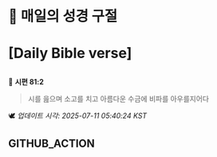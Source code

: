 # 🙏 매일의 성경 구절
# [Daily Bible verse]
##
<!-- START_BIBLE_VERSE -->
📖 **시편 81:2**
> 시를 읊으며 소고를 치고 아름다운 수금에 비파를 아우를지어다

🕊️ _업데이트 시각: 2025-07-11 05:40:24 KST_
  <!-- END_BIBLE_VERSE -->
## GITHUB_ACTION
